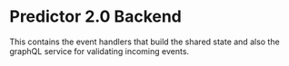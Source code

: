 # Predictor 2.0 Backend

This contains the event handlers that build the shared state and also the graphQL service for validating incoming events.

